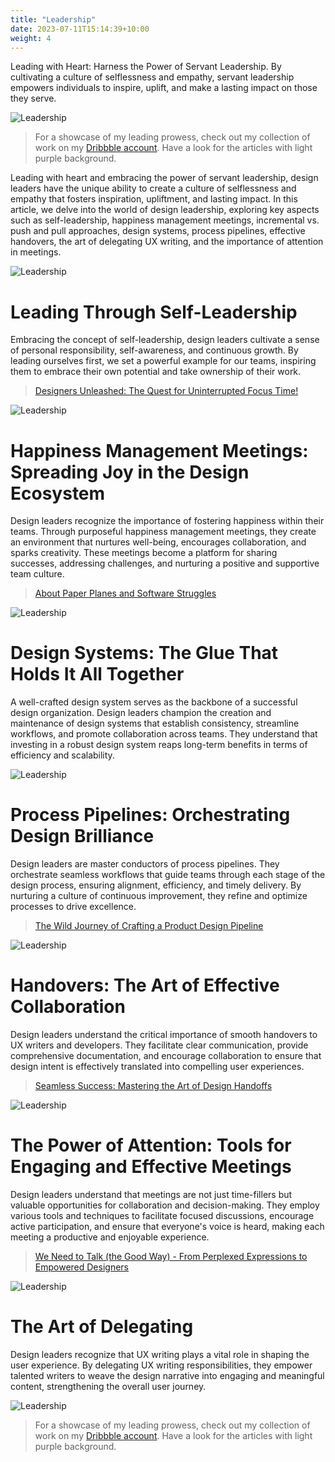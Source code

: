 ```yaml
---
title: "Leadership"
date: 2023-07-11T15:14:39+10:00
weight: 4
---
```


Leading with Heart: Harness the Power of Servant Leadership. By cultivating a culture of selflessness and empathy, servant leadership empowers individuals to inspire, uplift, and make a lasting impact on those they serve.

![Leadership](/images/illustrations/undraw_team_spirit_re_yl1v.svg)

> For a showcase of my leading prowess, check out my collection of work on my [Dribbble account](https://dribbble.com/BeautyAndTheByte). Have a look for the articles with light purple background. 



Leading with heart and embracing the power of servant leadership, design leaders have the unique ability to create a culture of selflessness and empathy that fosters inspiration, upliftment, and lasting impact. In this article, we delve into the world of design leadership, exploring key aspects such as self-leadership, happiness management meetings, incremental vs. push and pull approaches, design systems, process pipelines, effective handovers, the art of delegating UX writing, and the importance of attention in meetings.

![Leadership](/images/illustrations/undraw_social_interaction_re_dyjh.svg)

# Leading Through Self-Leadership
Embracing the concept of self-leadership, design leaders cultivate a sense of personal responsibility, self-awareness, and continuous growth. By leading ourselves first, we set a powerful example for our teams, inspiring them to embrace their own potential and take ownership of their work.

> [Designers Unleashed: The Quest for Uninterrupted Focus Time!](https://dribbble.com/shots/21949840-Focus-Time) 

![Leadership](/images/illustrations/undraw_engineering_team_a7n2.svg)


# Happiness Management Meetings: Spreading Joy in the Design Ecosystem
Design leaders recognize the importance of fostering happiness within their teams. Through purposeful happiness management meetings, they create an environment that nurtures well-being, encourages collaboration, and sparks creativity. These meetings become a platform for sharing successes, addressing challenges, and nurturing a positive and supportive team culture.

> [About Paper Planes and Software Struggles](https://dribbble.com/shots/21945959-Paper-Planes-and-Software-Struggles)

![Leadership](/images/illustrations/undraw_in_the_office_re_jtgc.svg)

# Design Systems: The Glue That Holds It All Together
A well-crafted design system serves as the backbone of a successful design organization. Design leaders champion the creation and maintenance of design systems that establish consistency, streamline workflows, and promote collaboration across teams. They understand that investing in a robust design system reaps long-term benefits in terms of efficiency and scalability.

![Leadership](/images/illustrations/undraw_our_solution_re_8yk6.svg)

# Process Pipelines: Orchestrating Design Brilliance
Design leaders are master conductors of process pipelines. They orchestrate seamless workflows that guide teams through each stage of the design process, ensuring alignment, efficiency, and timely delivery. By nurturing a culture of continuous improvement, they refine and optimize processes to drive excellence.

> [The Wild Journey of Crafting a Product Design Pipeline](https://dribbble.com/shots/21949773-Product-Design-Pipeline)

![Leadership](/images/illustrations/undraw_team_collaboration_re_ow29.svg)

# Handovers: The Art of Effective Collaboration
Design leaders understand the critical importance of smooth handovers to UX writers and developers. They facilitate clear communication, provide comprehensive documentation, and encourage collaboration to ensure that design intent is effectively translated into compelling user experiences.

> [Seamless Success: Mastering the Art of Design Handoffs](https://dribbble.com/shots/21939535-Seamless-Success-Mastering-the-Art-of-Design-Handoffs)

![Leadership](/images/illustrations/undraw_group_selfie_re_h8gb.svg)

# The Power of Attention: Tools for Engaging and Effective Meetings
Design leaders understand that meetings are not just time-fillers but valuable opportunities for collaboration and decision-making. They employ various tools and techniques to facilitate focused discussions, encourage active participation, and ensure that everyone's voice is heard, making each meeting a productive and enjoyable experience.

> [We Need to Talk (the Good Way) - From Perplexed Expressions to Empowered Designers](https://dribbble.com/shots/21948809-From-Perplexed-Expressions-to-Empowered-Designers)

![Leadership](/images/illustrations/undraw_creative_thinking_re_9k71.svg)

# The Art of Delegating 
Design leaders recognize that UX writing plays a vital role in shaping the user experience. By delegating UX writing responsibilities, they empower talented writers to weave the design narrative into engaging and meaningful content, strengthening the overall user journey.

![Leadership](/images/illustrations/undraw_sharing_knowledge_03vp.svg)


> For a showcase of my leading prowess, check out my collection of work on my [Dribbble account](https://dribbble.com/BeautyAndTheByte). Have a look for the articles with light purple background. 